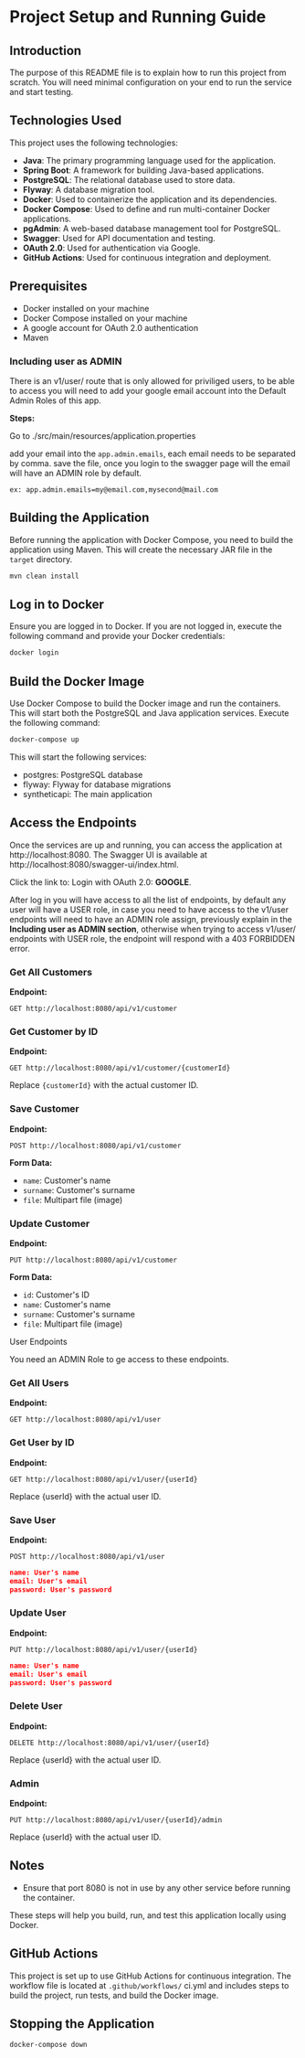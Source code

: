 # Project Setup and Running Guide

## Introduction

The purpose of this README file is to explain how to run this project from scratch. You will need minimal configuration on your end to run the service and start testing.

## Technologies Used

This project uses the following technologies:

- **Java**: The primary programming language used for the application.
- **Spring Boot**: A framework for building Java-based applications.
- **PostgreSQL**: The relational database used to store data.
- **Flyway**: A database migration tool.
- **Docker**: Used to containerize the application and its dependencies.
- **Docker Compose**: Used to define and run multi-container Docker applications.
- **pgAdmin**: A web-based database management tool for PostgreSQL.
- **Swagger**: Used for API documentation and testing.
- **OAuth 2.0**: Used for authentication via Google.
- **GitHub Actions**: Used for continuous integration and deployment.

## Prerequisites

- Docker installed on your machine
- Docker Compose installed on your machine
- A google account for OAuth 2.0 authentication
- Maven

### Including user as ADMIN

There is an v1/user/ route that is only allowed for priviliged users, to be able to access you will need to add your google email account into the Default Admin Roles of this app.

**Steps:**

Go to ./src/main/resources/application.properties

add your email into the `app.admin.emails`, each email needs to be separated by comma.
save the file, once you login to the swagger page will the email will have an ADMIN role by default.

`ex:
app.admin.emails=my@email.com,mysecond@mail.com`

## Building the Application

Before running the application with Docker Compose, you need to build the application using Maven. This will create the necessary JAR file in the `target` directory.

```sh
mvn clean install
```

## Log in to Docker

Ensure you are logged in to Docker. If you are not logged in, execute the following command and provide your Docker credentials:

```bash
docker login
```

## Build the Docker Image

Use Docker Compose to build the Docker image and run the containers. This will start both the PostgreSQL and Java application services. Execute the following command:

```bash
docker-compose up
```

This will start the following services:

- postgres: PostgreSQL database
- flyway: Flyway for database migrations
- syntheticapi: The main application

## Access the Endpoints

Once the services are up and running, you can access the application at http://localhost:8080. The Swagger UI is available at
http://localhost:8080/swagger-ui/index.html.

Click the link to: Login with OAuth 2.0: **GOOGLE**.

After log in you will have access to all the list of endpoints, by default any user will have a USER role, in case you
need to have access to the v1/user endpoints will need to have an ADMIN role assign, previously explain in the **Including user as ADMIN section**, otherwise when
trying to access v1/user/ endpoints with USER role, the endpoint will respond with a 403 FORBIDDEN error.

### Get All Customers

**Endpoint:**

```http
GET http://localhost:8080/api/v1/customer
```

### Get Customer by ID

**Endpoint:**

```http
GET http://localhost:8080/api/v1/customer/{customerId}
```

Replace `{customerId}` with the actual customer ID.

### Save Customer

**Endpoint:**

```http
POST http://localhost:8080/api/v1/customer
```

**Form Data:**

- `name`: Customer's name
- `surname`: Customer's surname
- `file`: Multipart file (image)

### Update Customer

**Endpoint:**

```http
PUT http://localhost:8080/api/v1/customer
```

**Form Data:**

- `id`: Customer's ID
- `name`: Customer's name
- `surname`: Customer's surname
- `file`: Multipart file (image)

User Endpoints

You need an ADMIN Role to ge access to these endpoints.

### Get All Users

**Endpoint:**

```http
GET http://localhost:8080/api/v1/user
```

### Get User by ID

**Endpoint:**

```http
GET http://localhost:8080/api/v1/user/{userId}
```

Replace {userId} with the actual user ID.

### Save User

**Endpoint:**

```http
POST http://localhost:8080/api/v1/user
```

```Json
name: User's name
email: User's email
password: User's password
```

### Update User

**Endpoint:**

```http
PUT http://localhost:8080/api/v1/user/{userId}
```

```Json
name: User's name
email: User's email
password: User's password
```

### Delete User

**Endpoint:**

```http
DELETE http://localhost:8080/api/v1/user/{userId}
```

Replace {userId} with the actual user ID.

### Admin

**Endpoint:**

```http
PUT http://localhost:8080/api/v1/user/{userId}/admin
```

Replace {userId} with the actual user ID.

## Notes

- Ensure that port 8080 is not in use by any other service before running the container.

These steps will help you build, run, and test this application locally using Docker.

## GitHub Actions

This project is set up to use GitHub Actions for continuous integration. The workflow file is located at `.github/workflows/` ci.yml and includes steps to build the project, run tests, and build the Docker image.

## Stopping the Application

```bash
docker-compose down
```

